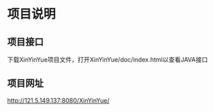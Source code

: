 # 项目说明

## 项目接口
下载XinYinYue项目文件，打开XinYinYue/doc/index.html以查看JAVA接口

## 项目网址
http://121.5.149.137:8080/XinYinYue/

